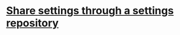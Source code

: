 # [Share settings through a settings repository](https://www.jetbrains.com/help/idea/sharing-your-ide-settings.html#settings-repository)
